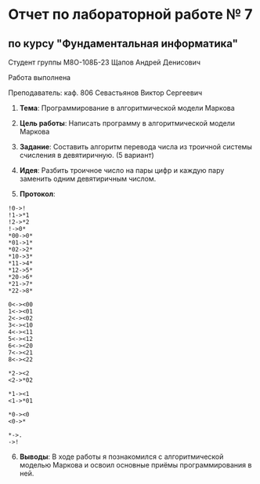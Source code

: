 # Отчет по лабораторной работе № 7
## по курсу "Фундаментальная информатика"

Студент группы М8О-108Б-23 Щапов Андрей Денисович

Работа выполнена 

Преподаватель: каф. 806 Севастьянов Виктор Сергеевич

1. **Тема**: Программирование в алгоритмической модели Маркова

2. **Цель работы**: Написать программу в алгоритмической модели Маркова

3. **Задание**: Составить алгоритм перевода числа из троичной системы счисления в девятиричную. (5 вариант)

4. **Идея**: Разбить троичное число на пары цифр и каждую пару заменить одним девятиричным числом.

5. **Протокол**: 
```
!0->!
!1->*1
!2->*2
!->0*
*00->0*
*01->1*
*02->2*
*10->3*
*11->4*
*12->5*
*20->6*
*21->7*
*22->8*

0<-><00
1<-><01
2<-><02
3<-><10
4<-><11
5<-><12
6<-><20
7<-><21
8<-><22

*2-><2
<2->*02

*1-><1
<1->*01

*0-><0
<0->*

*->.
->!
```

6. **Выводы**: В ходе работы я познакомился с алгоритмической моделью Маркова и освоил основные приёмы программирования в ней.
